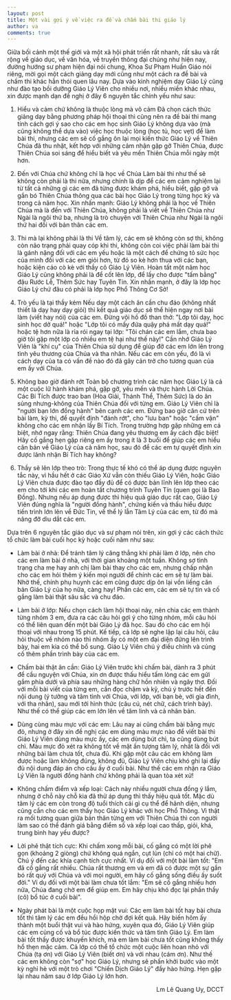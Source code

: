 ```yaml
---
layout: post
title: Một vài gợi ý về việc ra đề và chấm bài thi giáo lý
author: va
comments: true
---
```


Giữa bối cảnh một thế giới và một xã hội phát triển rất nhanh, rất sâu và rất rộng về giáo dục, về văn hóa, về truyền thông đại chúng như hiện nay, đường hướng sư phạm hiện đại nói chung, Khoa Sư Phạm Huấn Giáo nói riêng, mời gọi một cách giảng dạy mới cũng như một cách ra đề bài và chấm thi khác hẳn thói quen lâu nay. Dựa vào kinh nghiệm dạy Giáo Lý cũng như đào tạo bồi dưỡng Giáo Lý Viên cho nhiều nơi, nhiều miền khác nhau, xin được mạnh dạn đề nghị ở đây 6 nguyên tắc chính yếu như sau:

1. Hiểu và cảm chứ không là thuộc lòng mà vô cảm
   Ðã chọn cách thức giảng dạy bằng phương pháp hội thoại thì cũng nên ra đề bài thi mang tính cách gợi ý sao cho các em học sinh Giáo Lý không dựa vào (mà cũng không thể dựa vào) việc học thuộc lòng (học tủ, học vẹt) để làm bài thi, nhưng các em sẽ cố gắng ôn lại mọi kiến thức Giáo Lý về Thiên Chúa đã thu nhặt, kết hợp với những cảm nhận gặp gỡ Thiên Chúa, được Thiên Chúa soi sáng để hiểu biết và yêu mến Thiên Chúa mỗi ngày một hơn.

2. Ðến với Chúa chứ không chỉ là học về Chúa
   Làm bài thi như thế sẽ không còn phải là thi nữa, nhưng chính là dịp để các em cảm nghiệm lại từ tất cả những gì các em đã từng được khám phá, hiểu biết, gặp gỡ và gắn bó Thiên Chúa thông qua các bài học Giáo Lý trong từng học kỳ và trong cả năm học. Xin nhấn mạnh: Giáo Lý không phải là học về Thiên Chúa mà là đến với Thiên Chúa, không phải là viết về Thiên Chúa như Ngài là ngôi thứ ba, nhưng là trò chuyện với Thiên Chúa như Ngài là ngôi thứ hai đối với bản thân các em.

3. Thi mà lại không phải là thi
   Về tâm lý, các em sẽ không còn sợ thi, không còn não trạng phải quay cóp khi thi, không còn coi việc phải làm bài thi là gánh nặng đối với các em yếu hoặc là một cách để chứng tỏ sức học của mình đối với các em giỏi hơn, từ đó so kè hơn thua với các bạn, hoặc kiện cáo cò kè với thầy cô Giáo Lý Viên. Hoàn tất một năm học Giáo Lý cũng không phải là để cốt lên lớp, để lấy cho được "tấm bằng" đậu Rước Lễ, Thêm Sức hay Tuyên Tín. Xin nhấn mạnh, ở đây là lớp học Giáo Lý chứ đâu có phải là lớp học Phổ Thông Cơ Sở!

4. Trò yếu là tại thầy kém
   Nếu dạy một cách ân cần chu đáo (không nhất thiết là dạy hay dạy giỏi) thì kết quả giáo dục sẽ thể hiện ngay nơi bài làm (viết hay nói) của các em. Ðừng vội hồ đồ than thở: "Lớp tôi dạy, học sinh học dở quá!" hoặc "Lớp tôi có mấy đứa quậy phá mất dạy quá!" hoặc tệ hơn nữa là rỉa rói ngay tại lớp: "Tôi chán các em lắm, chưa bao giờ tôi gặp một lớp có nhiều em tệ hại như thế này!" Cần nhớ Giáo Lý Viên là "khí cụ" của Thiên Chúa sử dụng để giúp đỡ các em lớn lên trong tình yêu thương của Chúa và tha nhân. Nếu các em còn yếu, đó là vì cách dạy của ta có vấn đề nào đó đã gây cản trở cho tương quan của em ấy với Chúa.

5. Không bao giờ đánh rớt
   Toàn bộ chương trình các năm học Giáo Lý là cả một cuộc lữ hành khám phá, gặp gỡ, yêu mến và thực hành Lời Chúa. Các Bí Tích được trao ban (Hòa Giải, Thánh Thể, Thêm Sức) là do ân sủng nhưng-không của Thiên Chúa đối với từng em. Giáo Lý Viên chỉ là "người bạn lớn đồng hành" bên cạnh các em. Ðừng bao giờ căn cứ trên bài làm, kỳ thi, để quyết định "đánh rớt", cho "lưu ban" hoặc "cấm vận" không cho các em nhận lấy Bí Tích. Trong trường hợp gặp những em cá biệt, nhớ ngay rằng: Thiên Chúa đang yêu thương em ấy cách đặc biệt! Hãy cố gắng hẹn gặp riêng em ấy trong ít là 3 buổi để giúp các em hiểu căn bản về Giáo Lý của cả năm học, sau đó để các em tự quyết định xin được lãnh nhận Bí Tích hay không?

6. Thầy sẽ lên lớp theo trò:
   Trong thực tế khó có thể áp dụng được nguyên tắc này, vì hầu hết ở các Giáo Xứ vẫn còn thiếu Giáo Lý Viên, hoặc Giáo Lý Viên chưa được đào tạo đầy đủ để có được bản lĩnh lên lớp theo các em cho tới khi các em hoàn tất chương trình Tuyên Tín (quen gọi là Bao Ðồng). Nhưng nếu áp dụng được thì hiệu quả giáo dục rất cao, Giáo Lý Viên đúng nghĩa là "người đồng hành", chứng kiến và thấu hiểu được tiến trình lớn lên về Ðức Tin, về thể lý lẫn Tâm Lý của các em, từ đó mà nâng đỡ dìu dắt các em.

Dựa trên 6 nguyên tắc giáo dục và sư phạm nói trên, xin gợi ý các cách thức tổ chức làm bài cuối học kỳ hoặc cuối năm như sau:

- Làm bài ở nhà: Ðể tránh tâm lý căng thẳng khi phải làm ở lớp, nên cho các em làm bài ở nhà, với thời gian khoảng một tuần. Không sợ tình trạng cha mẹ hay anh chị làm bài thay cho các em, nhưng chấp nhận cho các em hỏi thêm ý kiến mọi người để chính các em sẽ tự làm bài. Nhờ thế, chính phụ huynh các em cũng được dịp ôn lại vốn liếng căn bản Giáo Lý của họ nữa, càng hay! Phần các em, các em sẽ tự tin và cố gắng làm bài thật sâu sắc và chu đáo.

- Làm bài ở lớp: Nếu chọn cách làm hội thoại này, nên chia các em thành từng nhóm 3 em, đưa ra các câu hỏi gợi ý cho từng nhóm, mỗi câu hỏi có thể liên quan đến một bài Giáo Lý đã học. Sau đó cho các em hội thoại với nhau trong 15 phút. Kế tiếp, cả lớp sẽ nghe lập lại câu hỏi, câu hỏi thuộc về nhóm nào thì nhóm ấy có một em đại diện đứng lên trình bày, hai em kia có thể bổ sung. Giáo Lý Viên chú ý điều chỉnh và củng cố thêm phần trình bày của các em.

- Chấm bài thật ân cần: Giáo Lý Viên trước khi chấm bài, dành ra 3 phút để cầu nguyện với Chúa, xin ơn được thấu hiểu tấm lòng các em gửi gắm phía dưới và phía sau những hàng chữ hồn nhiên và ngây thơ. Ðối với mỗi bài viết của từng em, cần đọc chậm và kỹ, chú ý trước hết đến nội dung (ý tưởng và tâm tình với Chúa, với lớp, với bạn bè, với gia đình, với tha nhân), sau mới tới hình thức (câu cú, nét chữ, cách trình bày). Như thế có thể giúp các em lớn lên về tâm linh và cả nhân bản.

- Dùng cùng màu mực với các em: Lâu nay ai cũng chấm bài bằng mực đỏ, nhưng ở đây xin đề nghị các em dùng màu mực nào để viết bài thì Giáo Lý Viên dùng màu mực ấy, các em dùng bút chì, ta cũng dùng bút chì. Màu mực đỏ xét ra không tốt về mặt ấn tượng tâm lý, nhất là đối với những bài làm chưa tốt, chưa đủ. Khi gặp một câu các em không làm được hoặc làm không đúng, không đủ, Giáo Lý Viên chịu khó ghi lại đầy đủ nội dung đáp án cho câu ấy ở cuối bài. Như thế các em nhận ra Giáo Lý Viên là người đồng hành chứ không phải là quan tòa xét xử!

- Không chấm điểm và xếp loại: Cách này nhiều người chưa đồng ý lắm, nhưng ở chỗ này chỗ kia đã thử áp dụng thì thấy hiệu quả tốt. Mặc dù tâm lý các em còn trong độ tuổi thích cái gì cụ thể để hãnh diện, nhưng cũng cần cho các em thấy học Giáo Lý khác với học Phổ Thông. Vì thật ra mối tương quan giữa bản thân từng em với Thiên Chúa thì con người làm sao có thể đánh giá bằng điểm số và xếp loại cao thấp, giỏi, khá, trung bình hay yếu được?

- Lời phê thật tích cực: Khi chấm xong mỗi bài, cố gắng có một lời phê gọn (khoảng 2 giòng) chứ không quá ngắn, cụt lủn (chỉ có một hai chữ). Chú ý đến các khía cạnh tích cực nhất. Ví dụ đối với một bài làm tốt: "Em đã cố gắng rất nhiều. Chúa rất thương em và em đã có được một sự gắn bó rất quý với Chúa và với mọi người, em hãy cố gắng sống điều ấy suốt đời." Ví dụ đối với một bài làm chưa tốt lắm: "Em sẽ cố gắng nhiều hơn nữa, Chúa đang chờ em để giúp em. Em hãy chịu khó đọc lại phần thầy (cô) bổ túc ở cuối bài".

- Ngày phát bài là một cuộc họp mặt vui: Các em làm bài tốt hay bài chưa tốt thì tâm lý các em đều hồi hộp chờ đợi kết quả. Hãy biến hôm ấy thành một buổi thật vui và hào hứng, xuyên qua đó, Giáo Lý Viên giúp các em củng cố và bổ túc được kiến thức và tâm tình Giáo Lý. Em làm bài tốt thấy được khuyến khích, mà em làm bài chưa tốt cũng không thấy hổ thẹn mặc cảm. Cả lớp có thể tổ chức một cuộc liên hoan nhỏ với Chúa (tạ ơn) với Giáo Lý Viên (biết ơn) và với nhau (cám ơn). Như thế các em không còn "sợ" học Giáo Lý, nhưng sẽ phấn khởi bước vào một kỳ nghỉ hè với một trò chơi "Chiến Dịch Giáo Lý" đầy hào hứng. Hẹn gặp lại nhau năm sau ở lớp Giáo Lý lớn hơn.

<p style="text-align:right;">Lm Lê Quang Uy, DCCT</p>
